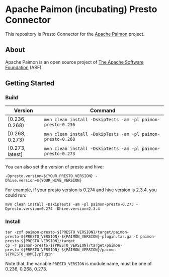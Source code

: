 # Apache Paimon (incubating) Presto Connector

This repository is Presto Connector for the [Apache Paimon](https://paimon.apache.org/) project.

## About

Apache Paimon is an open source project of [The Apache Software Foundation](https://apache.org/) (ASF).

## Getting Started

### Build

| Version         | Command                                                     |
|-----------------|-------------------------------------------------------------|
| [0.236, 0.268)  | `mvn clean install -DskipTests -am -pl paimon-presto-0.236` |
| [0.268, 0.273)  | `mvn clean install -DskipTests -am -pl paimon-presto-0.268` |
| [0.273, latest] | `mvn clean install -DskipTests -am -pl paimon-presto-0.273` |

You can also set the version of presto and hive:

```
-Dpresto.version=${YOUR_PRESTO_VERSION} -Dhive.version=${YOUR_HIVE_VERSION}
```

For example, if your presto version is 0.274 and hive version is 2.3.4, you could run:

```
mvn clean install -DskipTests -am -pl paimon-presto-0.273 -Dpresto.version=0.274 -Dhive.version=2.3.4
```

### Install

```
tar -zxf paimon-presto-${PRESTO_VERSION}/target/paimon-presto-${PRESTO_VERSION}-${PAIMON_VERSION}-plugin.tar.gz -C paimon-presto-${PRESTO_VERSION}/target
cp -r paimon-presto-${PRESTO_VERSION}/target/paimon-presto-${PRESTO_VERSION}-${PAIMON_VERSION}/paimon ${PRESTO_HOME}/plugin
```

Note that, the variable `PRESTO_VERSION` is module name, must be one of 0.236, 0.268, 0.273.



